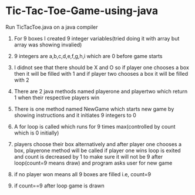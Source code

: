 # Tic-Tac-Toe-Game-using-java
Run TicTacToe.java on a java compiler

1) For 9 boxes I created 9 integer variables(tried doing it with array but array was showing invalied)

2) 9 integers are a,b,c,d,e,f,g,h,i which are 0 before game starts

3) I didnot see that there should be X and O so if player one chooses a box then it will be filled with 1 and if player two chooses a box it will be filled with 2

4) There are 2 java methods named playerone and playertwo which return 1 when their respective players win

5) There is one method named NewGame which starts new game by showing instructions and it initiates 9 integers to 0

6) A for loop is called which runs for 9 times max(controlled by count which is 0 initially)

7) players choose their box alternatively and after player one chooses a box, playerone method will be called if player one wins loop is exited and count is decreased by 1 to make sure it will not be 9 after loop(count=9 means draw) and program asks user for new game

8) if no player won means all 9 boxes are filled i.e, count=9

9) if count==9 after loop game is drawn
